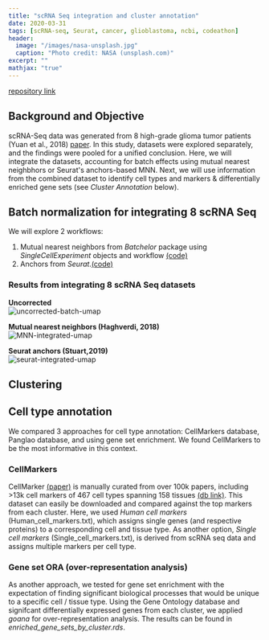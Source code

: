 ```yaml
---
title: "scRNA Seq integration and cluster annotation"
date: 2020-03-31
tags: [scRNA-seq, Seurat, cancer, glioblastoma, ncbi, codeathon]
header:
  image: "/images/nasa-unsplash.jpg"
  caption: "Photo credit: NASA (unsplash.com)"
excerpt: ""
mathjax: "true"
---
```


 [repository link](https://github.com/NCBI-Codeathons/Diversifying-the-pipeline-for-identifying-bulk-RNA-seq-derived-biomarkers-of-cancer-risk-within-sing/tree/master/batch_normalization)

## Background and Objective
scRNA-Seq data was generated from 8 high-grade glioma tumor patients (Yuan et al., 2018) [paper](https://genomemedicine.biomedcentral.com/articles/10.1186/s13073-018-0567-9). In this study, datasets were explored separately, and the findings were pooled for a unified conclusion. Here, we will integrate the datasets, accounting for batch effects using mutual nearest neighbhors or Seurat's anchors-based MNN. Next, we will use information from the combined dataset to identify cell types and markers & differentially enriched gene sets (see *Cluster Annotation* below).

## Batch normalization for integrating 8 scRNA Seq
We will explore 2 workflows:
1. Mutual nearest neighbors from *Batchelor* package using *SingleCellExperiment* objects and workflow [(code)](https://github.com/NCBI-Codeathons/Diversifying-the-pipeline-for-identifying-bulk-RNA-seq-derived-biomarkers-of-cancer-risk-within-sing/blob/master/batch_normalization/mnn-integration.rmd)
2. Anchors from *Seurat*.[(code)](https://github.com/NCBI-Codeathons/Diversifying-the-pipeline-for-identifying-bulk-RNA-seq-derived-biomarkers-of-cancer-risk-within-sing/blob/master/batch_normalization/seurat-integration.rmd)

### Results from integrating 8 scRNA Seq datasets
__Uncorrected__  
![uncorrected-batch-umap](https://user-images.githubusercontent.com/46359281/78103558-3dbb8700-73bb-11ea-99ff-e6ade122613b.jpeg)

__Mutual nearest neighbors (Haghverdi, 2018)__  
![MNN-integrated-umap](https://user-images.githubusercontent.com/46359281/78103613-588dfb80-73bb-11ea-8b66-df7824595c8c.jpeg)

__Seurat anchors (Stuart,2019)__  
![seurat-integrated-umap](https://user-images.githubusercontent.com/46359281/78180679-1bfce700-7431-11ea-8557-75e01a235bc3.jpeg)

## Clustering 


## Cell type annotation
We compared 3 approaches for cell type annotation: CellMarkers database, Panglao database, and using gene set enrichment. We found CellMarkers to be the most informative in this context.

### CellMarkers
CellMarker [(paper)](https://academic.oup.com/nar/article/47/D1/D721/5115823) is manually curated from over 100k papers, including >13k cell markers of 467 cell types spanning 158 tissues [(db link)](http://biocc.hrbmu.edu.cn/CellMarker/). This dataset can easily be downloaded and compared against the top markers from each cluster. Here, we used *Human cell markers* (Human_cell_markers.txt), which assigns single genes (and respective proteins) to a corresponding cell and tissue type. As another option, *Single cell markers* (Single_cell_markers.txt), is derived from scRNA seq data and assigns multiple markers per cell type.

### Gene set ORA (over-representation analysis)
As another approach, we tested for gene set enrichment with the expectation of finding significant biological processes that would be unique to a specific cell / tissue type. Using the Gene Ontology database and signifcant differentially expressed genes from each cluster, we applied *goana* for over-representation analysis. The results can be found in *enriched_gene_sets_by_cluster.rds*.

